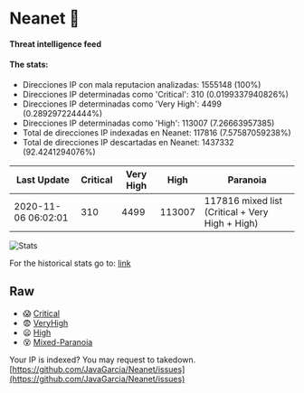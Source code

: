 # Neanet :hocho:
#### Threat intelligence feed
#### The stats:

- Direcciones IP con mala reputacion analizadas: 1555148 (100%)
- Direcciones IP determinadas como 'Critical':  310 (0.0199337940826%)
- Direcciones IP determinadas como 'Very High':  4499 (0.289297224444%)
- Direcciones IP determinadas como 'High':  113007 (7.26663957385)
- Total de direcciones IP indexadas en Neanet:  117816 (7.57587059238%)
- Total de direcciones IP descartadas en Neanet:  1437332 (92.4241294076%)

| Last Update | Critical | Very High | High | Paranoia |
| --- | --- | --- | --- | --- |
| 2020-11-06 06:02:01 | 310 | 4499 | 113007 | 117816 mixed list (Critical + Very High + High)|

![Stats](https://docs.google.com/spreadsheets/d/e/2PACX-1vSnaNMIXVabIpDJjufMlzH7poXnshF3mgd8Is1g9ytUEzVsP5my4Trn8f-xkoLLQ38xpL3HtmUexLo6/pubchart?oid=501124687&format=image)

For the historical stats go to: [link](/stats.csv)
## Raw
- :scream: [Critical](https://raw.githubusercontent.com/JavaGarcia/Neanet/master/blacklists/neanet_critical.txt)
- :fearful: [VeryHigh](https://raw.githubusercontent.com/JavaGarcia/Neanet/master/blacklists/neanet_veryHigh.txtt)
- :frowning: [High](https://raw.githubusercontent.com/JavaGarcia/Neanet/master/blacklists/neanet_high.txt)
- :dizzy_face: [Mixed-Paranoia](https://raw.githubusercontent.com/JavaGarcia/Neanet/master/blacklists/neanet_all.txt)


Your IP is indexed? You may request to takedown. [https://github.com/JavaGarcia/Neanet/issues](https://github.com/JavaGarcia/Neanet/issues)

















































































































































































































































































































































































































































































































































































































































































































































































































































































































































































































































































































































































































































































































































































































































































































































































































































































































































































































































































































































































































